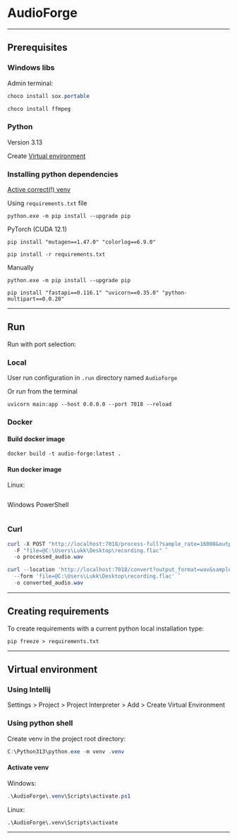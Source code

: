 
# AudioForge

---

## Prerequisites

### Windows libs
Admin terminal:
```powershell
choco install sox.portable
```
```powershell
choco install ffmpeg
```

### Python
Version 3.13

Create [Virtual environment](#Virtual-environment)

### Installing python dependencies

[Active correct(!) venv](#activate-venv)

Using `requirements.txt` file  

```shell
python.exe -m pip install --upgrade pip
```
PyTorch (CUDA 12.1)
```shell
pip install "mutagen==1.47.0" "colorlog==6.9.0"
```
```shell
pip install -r requirements.txt
```

Manually
```shell
python.exe -m pip install --upgrade pip
```
```shell
pip install "fastapi==0.116.1" "uvicorn==0.35.0" "python-multipart==0.0.20"
```

---
## Run
Run with port selection:

### Local
User run configuration in `.run` directory named `Audioforge`

Or run from the terminal
```shell
uvicorn main:app --host 0.0.0.0 --port 7018 --reload
```

### Docker

#### Build docker image
```shell
docker build -t audio-forge:latest .
```

#### Run docker image

Linux:
```shell

```

Windows PowerShell
```powershell

```

### Curl

```powershell
curl -X POST "http://localhost:7018/process-full?sample_rate=16000&output_format=wav" `
  -F "file=@C:\Users\Lukk\Desktop\recording.flac" `
  -o processed_audio.wav
```

```powershell
curl --location 'http://localhost:7018/convert?output_format=wav&sample_rate=16000' `
  --form 'file=@C:\Users\Lukk\Desktop\recording.flac' `
  -o converted_audio.wav
```

---
## Creating requirements

To create requirements with a current python local installation type:
```shell
pip freeze > requirements.txt
```

---
## Virtual environment

### Using Intellij 

Settings > Project > Project Interpreter > Add > Create Virtual Environment

### Using python shell

Create venv in the project root directory: 
```powershell
C:\Python313\python.exe -m venv .venv
```

#### Activate venv
Windows:
```powershell
.\AudioForge\.venv\Scripts\activate.ps1
```
Linux:
```shell
.\AudioForge\.venv\Scripts\activate
```

---